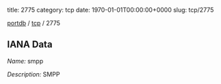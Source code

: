 title: 2775
category: tcp
date: 1970-01-01T00:00:00+0000
slug: tcp/2775

[portdb](/) / [tcp](/category/tcp.html) / 2775


## IANA Data

_Name:_ smpp

_Description:_ SMPP

